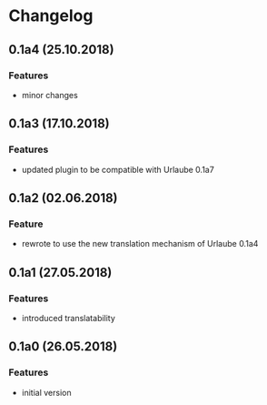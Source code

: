 # Changelog

## 0.1a4 (25.10.2018)
### Features
* minor changes

## 0.1a3 (17.10.2018)
### Features
* updated plugin to be compatible with Urlaube 0.1a7

## 0.1a2 (02.06.2018)
### Feature
* rewrote to use the new translation mechanism of Urlaube 0.1a4

## 0.1a1 (27.05.2018)
### Features
* introduced translatability

## 0.1a0 (26.05.2018)
### Features
* initial version
